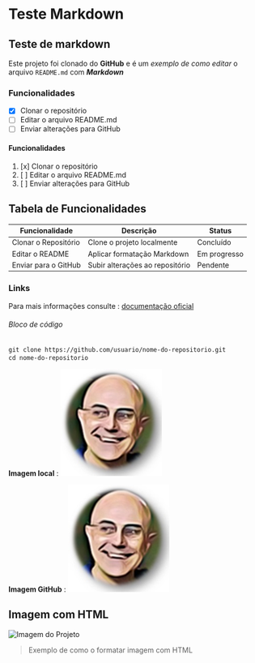 # Teste Markdown
## Teste de markdown

Este projeto foi clonado do **GitHub** e é um
_exemplo de como editar_ o arquivo `README.md`
com ***Markdown***

### Funcionalidades
- [x] Clonar o repositório
- [ ] Editar o arquivo README.md
- [ ] Enviar alterações para GitHub

#### Funcionalidades
1. [x] Clonar o repositório
2. [ ] Editar o arquivo README.md
3. [ ] Enviar alterações para GitHub

## Tabela de Funcionalidades

| Funcionalidade          | Descrição                       | Status      |
|-------------------------|---------------------------------|-------------|
| Clonar o Repositório     | Clone o projeto localmente     | Concluído   |
| Editar o README          | Aplicar formatação Markdown    | Em progresso|
| Enviar para o GitHub     | Subir alterações ao repositório| Pendente    |

### Links 

Para mais informações consulte : [documentação oficial](https://github.com/macoratti/testemarkdown)

###### Bloco  de código

```
git clone https://github.com/usuario/nome-do-repositorio.git
cd nome-do-repositorio
``` 
**Imagem local**  : ![Imagem do projeto local](./imagens/macoratti.jpg)

**Imagem GitHub** : ![Imagem do GitHub](https://github.com/macoratti/testemarkdown/blob/main/imagens/macoratti.jpg?raw=true)

## Imagem com HTML

<img src="https://raw.github.com/macoratti/testemarkdown/main/imagens/macoratti.jpg" alt="Imagem do Projeto" width="80"  height="80"/>

> Exemplo de como o formatar imagem com HTML
